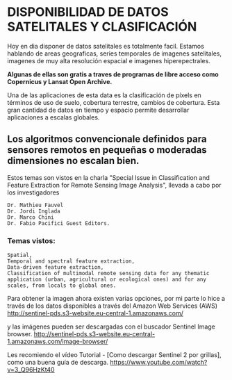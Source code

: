# DISPONIBILIDAD DE DATOS SATELITALES Y CLASIFICACIÓN

Hoy en dia disponer de datos satelitales es totalmente facil.
Estamos hablando de areas geograficas, series temporales de imagenes satelitales, 
imagenes de muy alta resolución espacial e imagenes hiperepectrales.

**Algunas de ellas son gratis a traves de programas de libre acceso
como Copernicus y Lansat Open Archive.**

Una de las aplicaciones de esta data es la clasificación de píxels en términos
de uso de suelo, cobertura terrestre, cambios de cobertura.
Esta gran cantidad de datos en tiempo y espacio permite desarrollar aplicaciones a escalas globales. 

## Los algoritmos convencionale definidos para sensores remotos en pequeñas o moderadas dimensiones no escalan bien.


Estos temas son vistos en la charla "Special Issue in Classification and Feature Extraction for Remote Sensing Image Analysis",
llevada a cabo por los investigadores 

    Dr. Mathieu Fauvel 
    Dr. Jordi Inglada 
    Dr. Marco Chini 
    Dr. Fabio Pacifici Guest Editors.
    
### Temas vistos:

    Spatial, 
    Temporal and spectral feature extraction, 
    Data-driven feature extraction, 
    Classification of multimodal remote sensing data for any thematic application (urban, agricultural or ecological ones) and for any scales, from locals to global ones.


Para obtener la imagen ahora existen varias opciones, por mi parte lo hice a través 
de los datos disponibles a través del Amazon Web Services (AWS) 
http://sentinel-pds.s3-website.eu-central-1.amazonaws.com/

y las imágenes pueden ser descargadas con el buscador Sentinel Image browser. 
http://sentinel-pds.s3-website.eu-central-1.amazonaws.com/image-browser/

Les recomiendo el vídeo  Tutorial - [Como descargar Sentinel 2 por grillas], como una buena guía de descarga.
https://www.youtube.com/watch?v=3_Q96HzKt40
